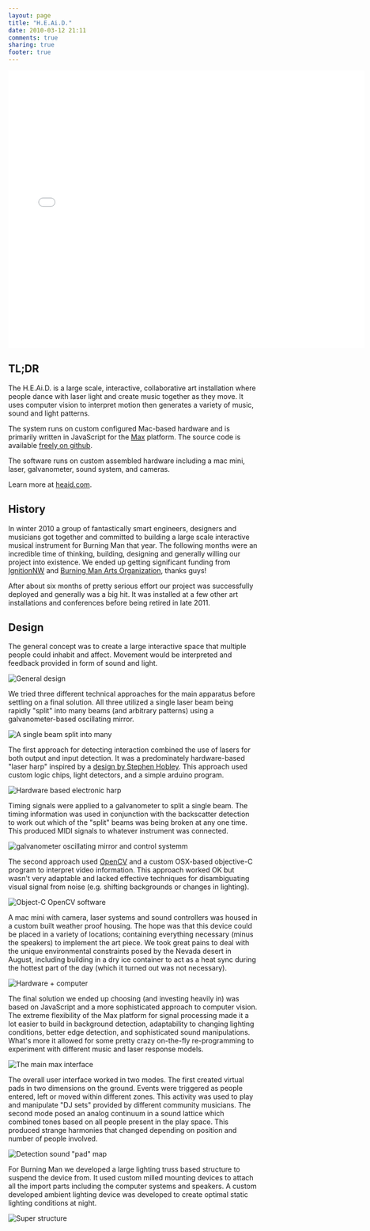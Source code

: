 ```yaml
---
layout: page
title: "H.E.Ai.D."
date: 2010-03-12 21:11
comments: true
sharing: true
footer: true
---
```


<iframe width="721" height="561" src="//www.youtube.com/embed/O6OW1RqX6lk?rel=0" frameborder="0" allowfullscreen></iframe>

## TL;DR

The H.E.Ai.D. is a large scale, interactive, collaborative art installation where people dance with laser light and create music together as they move. It uses computer vision to interpret motion then generates a variety of music, sound and light patterns.

The system runs on custom configured Mac-based hardware and is primarily written in JavaScript for the [Max](http://cycling74.com/products/max/) platform. The source code is available [freely on github](https://github.com/flippyhead/heaid).

The software runs on custom assembled hardware including a mac mini, laser, galvanometer, sound system, and cameras.

Learn more at [heaid.com](http://heaid.com).

## History

In winter 2010 a group of fantastically smart engineers, designers and musicians got together and committed to building a large scale interactive musical instrument for Burning Man that year. The following months were an incredible time of thinking, building, designing and generally willing our project into existence. We ended up getting significant funding from [IgnitionNW](http://ignitionnw.org/) and [Burning Man Arts Organization](http://www.burningman.com/installations/art_grants.html), thanks guys!

After about six months of pretty serious effort our project was successfully deployed and generally was a big hit. It was installed at a few other art installations and conferences before being retired in late 2011.

## Design

The general concept was to create a large interactive space that multiple people could inhabit and affect. Movement would be interpreted and feedback provided in form of sound and light.

![General design](https://dl.dropbox.com/u/242501/yeahtotally.org/heaid-hardware-0.jpg)

We tried three different technical approaches for the main apparatus before settling on a final solution. All three utilized a single laser beam being rapidly "split" into many beams (and arbitrary patterns) using a galvanometer-based oscillating mirror.

![A single beam split into many](https://dl.dropbox.com/u/242501/yeahtotally.org/heaid-hardware-2.jpg)

The first approach for detecting interaction combined the use of lasers for both output and input detection. It was a predominately hardware-based "laser harp" inspired by a [design by Stephen Hobley](http://www.stephenhobley.com/blog/laser-harp-2009/the-laser-harp-pages/). This approach used custom logic chips, light detectors, and a simple arduino program.

![Hardware based electronic harp](https://dl.dropbox.com/u/242501/yeahtotally.org/heaid-hardware-1.jpg)

Timing signals were applied to a galvanometer to split a single beam. The timing information was used in conjunction with the backscatter detection to work out which of the "split" beams was being broken at any one time. This produced MIDI signals to whatever instrument was connected.

![galvanometer oscillating mirror and control systemm](https://dl.dropbox.com/u/242501/yeahtotally.org/heaid-hardware-3.jpg)

The second approach used [OpenCV](http://opencv.org/) and a custom OSX-based objective-C program to interpret video information. This approach worked OK but wasn't very adaptable and lacked effective techniques for disambiguating visual signal from noise (e.g. shifting backgrounds or changes in lighting).

![Object-C OpenCV software](https://dl.dropbox.com/u/242501/yeahtotally.org/heaid-software-1.jpg)

A mac mini with camera, laser systems and sound controllers was housed in a custom built weather proof housing. The hope was that this device could be placed in a variety of locations; containing everything necessary (minus the speakers) to implement the art piece. We took great pains to deal with the unique environmental constraints posed by the Nevada desert in August, including building in a dry ice container to act as a heat sync during the hottest part of the day (which it turned out was not necessary).

![Hardware + computer](https://dl.dropbox.com/u/242501/yeahtotally.org/heaid-hardware-5.png)

The final solution we ended up choosing (and investing heavily in) was based on JavaScript and a more sophisticated approach to computer vision. The extreme flexibility of the Max platform for signal processing made it a lot easier to build in background detection, adaptability to changing lighting conditions, better edge detection, and sophisticated sound manipulations. What's more it allowed for some pretty crazy on-the-fly re-programming to experiment with different music and laser response models.

![The main max interface](https://dl.dropbox.com/u/242501/yeahtotally.org/heaid-software-3.jpg)

The overall user interface worked in two modes. The first created virtual pads in two dimensions on the ground. Events were triggered as people entered, left or moved within different zones. This activity was used to play and manipulate "DJ sets" provided by different community musicians. The second mode posed an analog continuum in a sound lattice which combined tones based on all people present in the play space. This produced strange harmonies that changed depending on position and number of people involved.

![Detection sound "pad" map](https://dl.dropbox.com/u/242501/yeahtotally.org/heaid-software-2.png)

For Burning Man we developed a large lighting truss based structure to suspend the device from. It used custom milled mounting devices to attach all the import parts including the computer systems and speakers. A custom developed ambient lighting device was developed to create optimal static lighting conditions at night.

![Super structure](https://dl.dropbox.com/u/242501/yeahtotally.org/heaid-hardware-6.jpg)